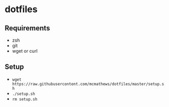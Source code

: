 # dotfiles

## Requirements
* zsh
* git
* wget or curl

## Setup
* `wget https://raw.githubusercontent.com/mcmathews/dotfiles/master/setup.sh`
* `./setup.sh`
* `rm setup.sh`

